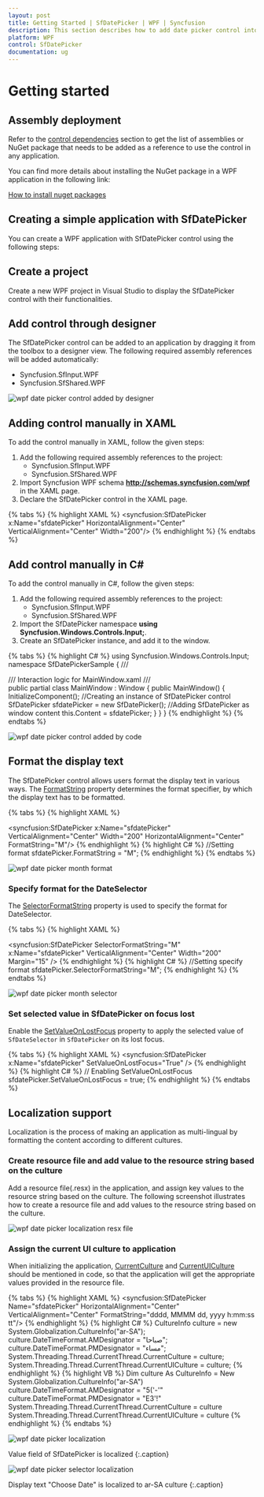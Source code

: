 ```yaml
---
layout: post
title: Getting Started | SfDatePicker | WPF | Syncfusion
description: This section describes how to add date picker control into wpf application.
platform: WPF
control: SfDatePicker
documentation: ug
---
```


# Getting started

## Assembly deployment

Refer to the [control dependencies](https://help.syncfusion.com/wpf/control-dependencies#sfdatepicker) section to get the list of assemblies or NuGet package that needs to be added as a reference to use the control in any application.

You can find more details about installing the NuGet package in a WPF application in the following link: 

[How to install nuget packages](https://help.syncfusion.com/wpf/nuget-packages)

## Creating a simple application with SfDatePicker

You can create a WPF application with SfDatePicker control using the following steps:

## Create a project

Create a new WPF project in Visual Studio to display the SfDatePicker control with their functionalities.

## Add control through designer

The SfDatePicker control can be added to an application by dragging it from the toolbox to a designer view. The following required assembly references will be added automatically:

* Syncfusion.SfInput.WPF
* Syncfusion.SfShared.WPF

![wpf date picker control added by designer](GettingStarted_images/wpf-date-picker-control-added-by-designer.png)

## Adding control manually in XAML

To add the control manually in XAML, follow the given steps:

1.	Add the following required assembly references to the project:
    * Syncfusion.SfInput.WPF
    * Syncfusion.SfShared.WPF
2.	Import Syncfusion WPF schema **http://schemas.syncfusion.com/wpf** in the XAML page.
3.	Declare the SfDatePicker control in the XAML page.

{% tabs %}
{% highlight XAML %}
<Window xmlns="http://schemas.microsoft.com/winfx/2006/xaml/presentation"
        xmlns:x="http://schemas.microsoft.com/winfx/2006/xaml"
        xmlns:syncfusion="http://schemas.syncfusion.com/wpf" 
        x:Class="SfDatePickerSample.MainWindow"
        Title="SfDatePicker Sample" Height="350" Width="525">
    <Grid>
        <!-- Adding SfDatePicker control -->
        <syncfusion:SfDatePicker x:Name="sfdatePicker" HorizontalAlignment="Center"  VerticalAlignment="Center" Width="200"/>
    </Grid>
</Window>
{% endhighlight %}
{% endtabs %}

## Add control manually in C\#

To add the control manually in C#, follow the given steps:

1.	Add the following required assembly references to the project:
    * Syncfusion.SfInput.WPF
    * Syncfusion.SfShared.WPF
2.	Import the SfDatePicker namespace **using Syncfusion.Windows.Controls.Input;**.
3.	Create an SfDatePicker instance, and add it to the window.

{% tabs %}
{% highlight C# %}
using Syncfusion.Windows.Controls.Input;
namespace SfDatePickerSample
{
    /// <summary>
    /// Interaction logic for MainWindow.xaml
    /// </summary>
    public partial class MainWindow : Window
    {
        public MainWindow()
        {
            InitializeComponent();
            //Creating an instance of SfDatePicker control
            SfDatePicker sfdatePicker = new SfDatePicker();
            //Adding SfDatePicker as window content
            this.Content = sfdatePicker;
        } 
    }
}
{% endhighlight %}
{% endtabs %}

![wpf date picker control added by code](GettingStarted_images/wpf-date-picker.png)

## Format the display text

The SfDatePicker control allows users format the display text in various ways. The [FormatString](https://help.syncfusion.com/cr/wpf/Syncfusion.SfInput.Wpf~Syncfusion.Windows.Controls.Input.SfDatePicker~FormatString.html) property determines the format specifier, by which the display text has to be formatted.

{% tabs %}
{% highlight XAML %}
<!-- Setting format -->
<syncfusion:SfDatePicker x:Name="sfdatePicker" VerticalAlignment="Center" Width="200" HorizontalAlignment="Center" FormatString="M"/>
{% endhighlight %}
{% highlight C# %}
//Setting format
sfdatePicker.FormatString = "M";
{% endhighlight %}
{% endtabs %}

![wpf date picker month format](GettingStarted_images/wpf-date-picker-format.png)

### Specify format for the DateSelector

The [SelectorFormatString](https://help.syncfusion.com/cr/wpf/Syncfusion.SfInput.Wpf~Syncfusion.Windows.Controls.Input.SfDatePicker~SelectorFormatString.html) property is used to specify the format for DateSelector.

{% tabs %}
{% highlight XAML %}
<!-- Setting specify format -->
<syncfusion:SfDatePicker SelectorFormatString="M" x:Name="sfdatePicker" VerticalAlignment="Center" Width="200" Margin="15" />
{% endhighlight %}
{% highlight C# %}
//Setting specify format 
sfdatePicker.SelectorFormatString="M";
{% endhighlight %}
{% endtabs %}

![wpf date picker month selector](GettingStarted_images/wpf-date-picker-month-format.png)

### Set selected value in SfDatePicker on focus lost

Enable the [SetValueOnLostFocus](https://help.syncfusion.com/cr/wpf/Syncfusion.SfInput.Wpf~Syncfusion.Windows.Controls.Input.SfDatePicker~SetValueOnLostFocus.html) property to apply the selected value of `SfDateSelector` in `SfDatePicker` on its lost focus. 

{% tabs %}
{% highlight XAML %}
<syncfusion:SfDatePicker x:Name="sfdatePicker" SetValueOnLostFocus="True" />
{% endhighlight %}
{% highlight C# %}
// Enabling SetValueOnLostFocus
sfdatePicker.SetValueOnLostFocus = true;
{% endhighlight %}
{% endtabs %}

## Localization support

Localization is the process of making an application as multi-lingual by formatting the content according to different cultures.

### Create resource file and add value to the resource string based on the culture

Add a resource file(.resx) in the application, and assign key values to the resource string based on the culture. The following screenshot illustrates how to create a resource file and add values to the resource string based on the culture. 

![wpf date picker localization resx file](GettingStarted_images/wpf-date-picker-localization-resource-file.png)

### Assign the current UI culture to application

When initializing the application, [CurrentCulture](https://docs.microsoft.com/en-us/dotnet/api/system.globalization.cultureinfo.currentculture?view=netframework-4.7.2) and [CurrentUICulture](https://docs.microsoft.com/en-us/dotnet/api/system.threading.thread.currentuiculture?view=netframework-4.7.2) should be mentioned in code, so that the application will get the appropriate values provided in the resource file.

{% tabs %}
{% highlight XAML %}
<syncfusion:SfDatePicker Name="sfdatePicker" HorizontalAlignment="Center" VerticalAlignment="Center" FormatString="dddd, MMMM dd, yyyy h:mm:ss tt"/>
{% endhighlight %}
{% highlight C# %}
CultureInfo culture = new System.Globalization.CultureInfo("ar-SA");
culture.DateTimeFormat.AMDesignator = "صباحا";
culture.DateTimeFormat.PMDesignator = "مساء";
System.Threading.Thread.CurrentThread.CurrentCulture = culture;
System.Threading.Thread.CurrentThread.CurrentUICulture = culture;
{% endhighlight %}
{% highlight VB %}
Dim culture As CultureInfo = New System.Globalization.CultureInfo("ar-SA")
culture.DateTimeFormat.AMDesignator = "5('-'"
culture.DateTimeFormat.PMDesignator = "E3'!"
System.Threading.Thread.CurrentThread.CurrentCulture = culture
System.Threading.Thread.CurrentThread.CurrentUICulture = culture
{% endhighlight %}
{% endtabs %}

![wpf date picker localization](GettingStarted_images/wpf-date-picker-localization.png)

Value field of SfDatePicker is localized
{:.caption}

![wpf date picker selector localization](GettingStarted_images/wpf-date-picker-selection-field-localization.png)

Display text "Choose Date" is localized to ar-SA culture
{:.caption}